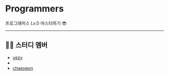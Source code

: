# Programmers
프로그래머스 Lv.0 마스터하기 😎


***
## 👯‍♂️ 스터디 멤버
- [yezy](https://github.com/yezyaa)
- 
- [chaeyeon](https://github.com/yeooniyeoon)
